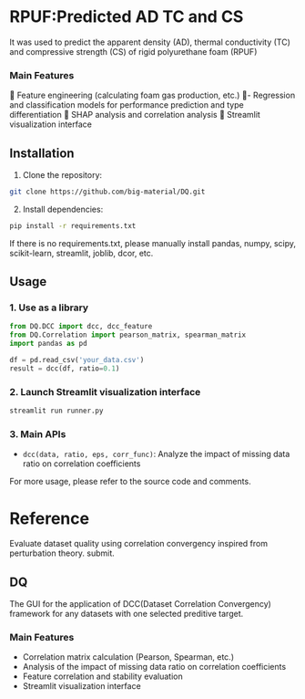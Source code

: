 # RPUF:Predicted AD TC and CS

It was used to predict the apparent density (AD), thermal conductivity (TC) and compressive strength (CS) of rigid polyurethane foam (RPUF)

### Main Features
:star2: Feature engineering (calculating foam gas production, etc.)
:star2:- Regression and classification models for performance prediction and type differentiation
:star2: SHAP analysis and correlation analysis
:star2: Streamlit visualization interface

## Installation

1. Clone the repository:
```bash
git clone https://github.com/big-material/DQ.git
```
2. Install dependencies:
```bash
pip install -r requirements.txt
```
If there is no requirements.txt, please manually install pandas, numpy, scipy, scikit-learn, streamlit, joblib, dcor, etc.

## Usage

### 1. Use as a library
```python
from DQ.DCC import dcc, dcc_feature
from DQ.Correlation import pearson_matrix, spearman_matrix
import pandas as pd

df = pd.read_csv('your_data.csv')
result = dcc(df, ratio=0.1)
```

### 2. Launch Streamlit visualization interface
```bash
streamlit run runner.py
```

### 3. Main APIs
- `dcc(data, ratio, eps, corr_func)`: Analyze the impact of missing data ratio on correlation coefficients

For more usage, please refer to the source code and comments.

# Reference

Evaluate dataset quality using correlation convergency inspired from perturbation theory. submit.


## DQ

The GUI for the application of DCC(Dataset Correlation Convergency) framework for any datasets with one selected preditive target.

### Main Features
- Correlation matrix calculation (Pearson, Spearman, etc.)
- Analysis of the impact of missing data ratio on correlation coefficients
- Feature correlation and stability evaluation
- Streamlit visualization interface
